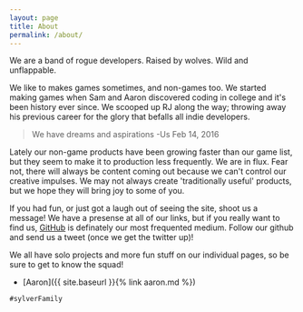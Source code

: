 ```yaml
---
layout: page
title: About
permalink: /about/
---
```


We are a band of rogue developers. Raised by wolves. Wild and unflappable.

We like to makes games sometimes, and non-games too. We started making games when Sam and Aaron discovered coding in college and it's been history ever since. We scooped up RJ along the way; throwing away his previous career for the glory that befalls all indie developers.

> We have dreams and aspirations
> -Us Feb 14, 2016

Lately our non-game products have been growing faster than our game list, but they seem to make it to production less frequently. We are in flux. Fear not, there will always be content coming out because we can't control our creative impulses. We may not always create 'traditionally useful' products, but we hope they will bring joy to some of you.

If you had fun, or just got a laugh out of seeing the site, shoot us a message! We have a presense at all of our links, but if you really want to find us, [GitHub](https://github.com/SylverStudios) is definately our most frequented medium. Follow our github and send us a tweet (once we get the twitter up)!

We all have solo projects and more fun stuff on our individual pages, so be sure to get to know the squad!

* [Aaron]({{ site.baseurl }}{% link aaron.md %})


`#sylverFamily`